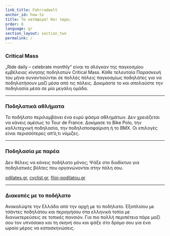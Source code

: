 ```yaml
---
link_title: Fahrradwelt
anchor_id: how-to
title: Τα κατάφερα! Και τώρα;
order: 6
language: gr
section_layout: section_two
permalink: /
---
```


### Critical Mass
„Ride daily – celebrate monthly“ είναι το σλόγκαν της παγκοσμίου εμβέλειας κίνησης ποδηλατών Critical Mass. Κάθε τελευταία Παρασκευή του μήνα συναντιούνται σε πολλές πόλεις παγκοσμίως ποδηλάτες για να ποδηλατήσουν μαζί μέσα από τις πόλεις. Δοκιμάστε το και απολαύστε την ποδηλασία μέσα σε μία μεγάλη ομάδα. 

***

### Ποδηλατικά αθλήματα
Το ποδήλατο περιλαμβάνει ένα ευρύ φάσμα αθλημάτων. Δεν χρειάζεται να κάνεις αμέσως το Tour de France. Δοκίμασε το Bike Polo, την καλλιτεχνική ποδηλασία, την ποδηλατοσφαίριση ή το BMX. Οι επιλογές είναι περισσότερες απ’ό,τι νόμιζες.  

***

### Ποδηλασία με παρέα
Δεν θέλεις να κάνεις ποδήλατο μόνος; Ψάξε στο διαδίκτυο για ποδηλατικές βόλτες που οργανώνονται στην πόλη σου. 

[odilates.gr](https://www.podilates.gr/), [cyclist.gr](http://www.cyclist.gr/), [filoi-podilatou.gr](http://www.filoi-podilatou.gr/)

***

### Διακοπές με το ποδήλατο
Ανακαλύψτε την Ελλάδα από την αρχή με το ποδήλατο. Εξοπλίσου με τσάντες ποδηλάτου και περιηγήσου στα ελληνικά τοπία με διανυκτερεύσεις σε τοπικές πανσιόν. Για πιο πολλή περιπέτεια πάρε μαζί σου τον υπνόσακο και τη σκηνή σου και ψάξε στο δρόμο σου για ένα ωραίο μέρος να κατασκηνώσεις. 
